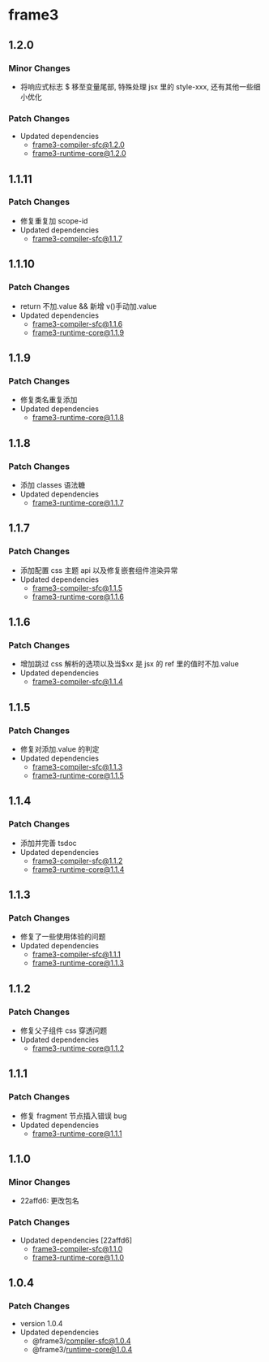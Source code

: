 # frame3

## 1.2.0

### Minor Changes

- 将响应式标志 $ 移至变量尾部, 特殊处理 jsx 里的 style-xxx, 还有其他一些细小优化

### Patch Changes

- Updated dependencies
  - frame3-compiler-sfc@1.2.0
  - frame3-runtime-core@1.2.0

## 1.1.11

### Patch Changes

- 修复重复加 scope-id
- Updated dependencies
  - frame3-compiler-sfc@1.1.7

## 1.1.10

### Patch Changes

- return 不加.value && 新增 v()手动加.value
- Updated dependencies
  - frame3-compiler-sfc@1.1.6
  - frame3-runtime-core@1.1.9

## 1.1.9

### Patch Changes

- 修复类名重复添加
- Updated dependencies
  - frame3-runtime-core@1.1.8

## 1.1.8

### Patch Changes

- 添加 classes 语法糖
- Updated dependencies
  - frame3-runtime-core@1.1.7

## 1.1.7

### Patch Changes

- 添加配置 css 主题 api 以及修复嵌套组件渲染异常
- Updated dependencies
  - frame3-compiler-sfc@1.1.5
  - frame3-runtime-core@1.1.6

## 1.1.6

### Patch Changes

- 增加跳过 css 解析的选项以及当$xx 是 jsx 的 ref 里的值时不加.value
- Updated dependencies
  - frame3-compiler-sfc@1.1.4

## 1.1.5

### Patch Changes

- 修复对添加.value 的判定
- Updated dependencies
  - frame3-compiler-sfc@1.1.3
  - frame3-runtime-core@1.1.5

## 1.1.4

### Patch Changes

- 添加并完善 tsdoc
- Updated dependencies
  - frame3-compiler-sfc@1.1.2
  - frame3-runtime-core@1.1.4

## 1.1.3

### Patch Changes

- 修复了一些使用体验的问题
- Updated dependencies
  - frame3-compiler-sfc@1.1.1
  - frame3-runtime-core@1.1.3

## 1.1.2

### Patch Changes

- 修复父子组件 css 穿透问题
- Updated dependencies
  - frame3-runtime-core@1.1.2

## 1.1.1

### Patch Changes

- 修复 fragment 节点插入错误 bug
- Updated dependencies
  - frame3-runtime-core@1.1.1

## 1.1.0

### Minor Changes

- 22affd6: 更改包名

### Patch Changes

- Updated dependencies [22affd6]
  - frame3-compiler-sfc@1.1.0
  - frame3-runtime-core@1.1.0

## 1.0.4

### Patch Changes

- version 1.0.4
- Updated dependencies
  - @frame3/compiler-sfc@1.0.4
  - @frame3/runtime-core@1.0.4
